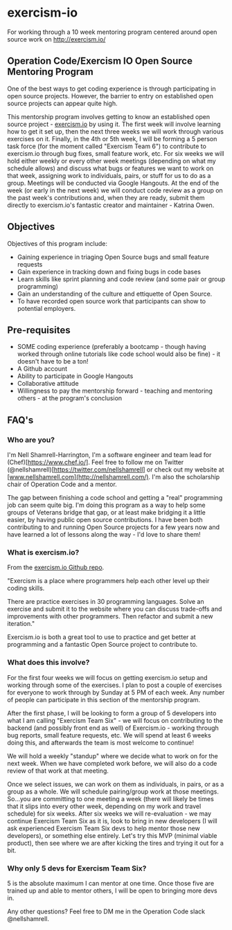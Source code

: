 # exercism-io
For working through a 10 week mentoring program centered around open source work on http://exercism.io/

## Operation Code/Exercism IO Open Source Mentoring Program

One of the best ways to get coding experience is through participating in open source projects.  However, the barrier to entry on established open source projects can appear quite high.

This mentorship program involves getting to know an established open source project - [exercism.io](http://exercism.io/) by using it.  The first week will involve learning how to get it set up, then the next three weeks we will work through various exercises on it.  Finally, in the 4th or 5th week, I will be forming a 5 person task force (for the moment called "Exercism Team 6") to contribute to exercism.io through bug fixes, small feature work, etc.  For six weeks we will hold either weekly or every other week meetings (depending on what my schedule allows) and discuss what bugs or features we want to work on that week, assigning work to individuals, pairs, or stuff for us to do as a group.  Meetings will be conducted via Google Hangouts.  At the end of the week (or early in the next week) we will conduct code review as a group on the past week's contributions and, when they are ready, submit them directly to exercism.io's fantastic creator and maintainer - Katrina Owen.

## Objectives

Objectives of this program include:

* Gaining experience in triaging Open Source bugs and small feature requests 
* Gain experience in tracking down and fixing bugs in code bases
* Learn skills like sprint planning and code review (and some pair or group programming)
* Gain an understanding of the culture and ettiquette of Open Source.
* To have recorded open source work that participants can show to potential employers.

## Pre-requisites
* SOME coding experience (preferably a bootcamp - though having worked through online tutorials like code school would also be fine) - it doesn't have to be a ton!
* A Github account
* Ability to participate in Google Hangouts
* Collaborative attitude
* Willingness to pay the mentorship forward - teaching and mentoring others - at the program's conclusion

## FAQ's

### Who are you?

I'm Nell Shamrell-Harrington, I'm a software engineer and team lead for (Chef)[https://www.chef.io/].  Feel free to follow me on Twitter (@nellshamrell)[https://twitter.com/nellshamrell] or check out my website at [www.nellshamrell.com](http://nellshamrell.com/). I'm also the scholarship chair of Operation Code and a mentor.

The gap between finishing a code school and getting a "real" programming job can seem quite big.  I'm doing this program as a way to help some groups of Veterans bridge that gap, or at least make bridging it a little easier, by having public open source contributions.  I have been both contributing to and running Open Source projects for a few years now and have learned a lot of lessons along the way - I'd love to share them!

### What is exercism.io?

From the [exercism.io Github repo](https://github.com/exercism/exercism.io).  

"Exercism is a place where programmers help each other level up their coding skills.

There are practice exercises in 30 programming languages. Solve an exercise and submit it to the website where you can discuss trade-offs and improvements with other programmers. Then refactor and submit a new iteration."

Exercism.io is both a great tool to use to practice and get better at programming and a fantastic Open Source project to contribute to.

### What does this involve?

For the first four weeks we will focus on getting exercism.io setup and working through some of the exercises.  I plan to post a couple of exercises for everyone to work through by Sunday at 5 PM of each week.  Any number of people can participate in this section of the mentorship program.

After the first phase, I will be looking to form a group of 5 developers into what I am calling "Exercism Team Six" - we will focus on contributing to the backend (and possibly front end as well) of Exercism.io - working through bug reports, small feature requests, etc.  We will spend at least 6 weeks doing this, and afterwards the team is most welcome to continue!  

We will hold a weekly "standup" where we decide what to work on for the next week.  When we have completed work before, we will also do a code review of that work at that meeting.  

Once we select issues, we can work on them as individuals, in pairs, or as a group as a whole.  We will schedule pairing/group work at those meetings.  So...you are committing to one meeting a week (there will likely be times that it slips into every other week, depending on my work and travel schedule) for six weeks.  After six weeks we will re-evaluation - we may continue Exercism Team Six as it is, look to bring in new developers (I will ask experienced Exercism Team Six devs to help mentor those new developers), or something else entirely.  Let's try this MVP (minimal viable product), then see where we are after kicking the tires and trying it out for a bit.

### Why only 5 devs for Exercism Team Six?

5 is the absolute maximum I can mentor at one time.  Once those five are trained up and able to mentor others, I will be open to bringing more devs in.

Any other questions?  Feel free to DM me in the Operation Code slack @nellshamrell.
